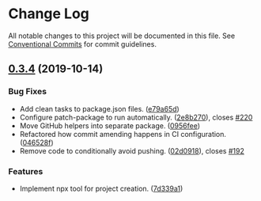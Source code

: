 # Change Log

All notable changes to this project will be documented in this file.
See [Conventional Commits](https://conventionalcommits.org) for commit guidelines.

## [0.3.4](https://github.com/thrashplay/thrashplay-app-creators/compare/@thrashplay/github-helpers@0.3.4-next.0...@thrashplay/github-helpers@0.3.4) (2019-10-14)


### Bug Fixes

* Add clean tasks to package.json files. ([e79a65d](https://github.com/thrashplay/thrashplay-app-creators/commit/e79a65d))
* Configure patch-package to run automatically. ([2e8b270](https://github.com/thrashplay/thrashplay-app-creators/commit/2e8b270)), closes [#220](https://github.com/thrashplay/thrashplay-app-creators/issues/220)
* Move GitHub helpers into separate package. ([0956fee](https://github.com/thrashplay/thrashplay-app-creators/commit/0956fee))
* Refactored how commit amending happens in CI configuration. ([046528f](https://github.com/thrashplay/thrashplay-app-creators/commit/046528f))
* Remove code to conditionally avoid pushing. ([02d0918](https://github.com/thrashplay/thrashplay-app-creators/commit/02d0918)), closes [#192](https://github.com/thrashplay/thrashplay-app-creators/issues/192)


### Features

* Implement npx tool for project creation. ([7d339a1](https://github.com/thrashplay/thrashplay-app-creators/commit/7d339a1))
